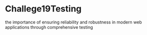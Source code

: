 # Challege19Testing
the importance of ensuring reliability and robustness in modern web applications through comprehensive testing

